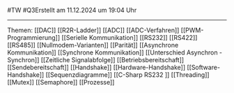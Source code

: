 #TW #Q3Erstellt am 11.12.2024 um 19:04 Uhr

---
Themen:
[[DAC]]
	[[R2R-Ladder]]
[[ADC]]
	[[ADC-Verfahren]]
[[PWM-Programmierung]]
[[Serielle Kommunikation]]
	[[RS232]]
	 [[RS422]]
	 [[RS485]]
	 [[Nullmodem-Varianten]]
	[[Parität]]
	[[Asynchrone Kommunikation]]
	[[Synchrone Kommunikation]]
	[[Unterschied Asynchron - Synchron]]
	[[Zeitliche Signalabfolge]]
		[[Betriebsbereitschaft]]
		[[Sendebereitschaft]]
	[[Handshake]]
		[[Hardware-Handshake]]
		 [[Software-Handshake]]
[[Sequenzdiagramme]]
[[C-Sharp RS232 ]]
[[Threading]]
	[[Mutex]]
	[[Semaphore]]
	[[Prozesse]]





